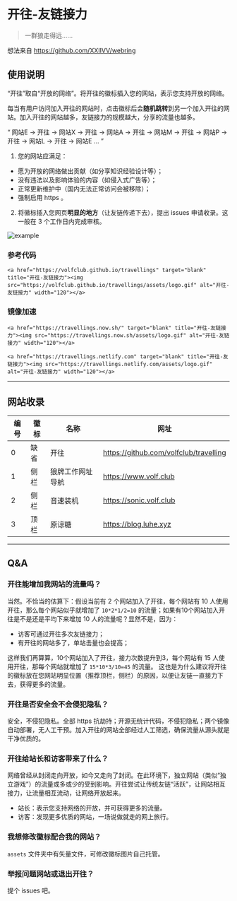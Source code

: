 # 开往-友链接力

> 一群狼走得远……

想法来自 https://github.com/XXIIVV/webring

## 使用说明

“开往”取自“开放的网络”。将开往的徽标插入您的网站，表示您支持开放的网络。

每当有用户访问加入开往的网站时，点击徽标后会**随机跳转**到另一个加入开往的网站。加入开往的网站越多，友链接力的规模越大，分享的流量也越多。

“ 网站E → 开往 → 网站X → 开往 → 网站A → 开往 → 网站M → 开往 → 网站P → 开往 → 网站L → 开往 → 网站E … ”

1. 您的网站应满足：
- 愿为开放的网络做出贡献（如分享知识经验设计等）；
- 没有违法以及影响体验的内容（如侵入式广告等）；
- 正常更新维护中（国内无法正常访问会被移除）；
- 强制启用 https 。

2. 将徽标插入您网页**明显的地方**（让友链传递下去），提出 issues 申请收录。这一般在 3 个工作日内完成审核。

![example](https://volfclub.github.io/travellings/assets/logo.gif)

### 参考代码

```
<a href="https://volfclub.github.io/travellings" target="blank" title="开往-友链接力"><img src="https://volfclub.github.io/travellings/assets/logo.gif" alt="开往-友链接力" width="120"></a>

```

### 镜像加速

```
<a href="https://travellings.now.sh/" target="blank" title="开往-友链接力"><img src="https://travellings.now.sh/assets/logo.gif" alt="开往-友链接力" width="120"></a>
```

```
<a href="https://travellings.netlify.com" target="blank" title="开往-友链接力"><img src="https://travellings.netlify.com/assets/logo.gif" alt="开往-友链接力" width="120"></a>

```

---

## 网站收录

| 编号 | 徽标 | 名称 | 网址 |
| --- | --- | --- | --- |
| 0 | 缺省 | 开往 | https://github.com/volfclub/travelling |
| 1 | 侧栏 | 狼牌工作网址导航 | https://www.volf.club |
| 2 | 侧栏 | 音速装机 | https://sonic.volf.club |
| 3 | 顶栏 | 原谅糖 | https://blog.luhe.xyz |

---

## Q&A

### 开往能增加我网站的流量吗？

当然。不恰当的估算下：假设当前有 2 个网站加入了开往，每个网站有 10 人使用开往，那么每个网站似乎就增加了 `10*2*1/2=10` 的流量；如果有10个网站加入开往是不是还是平均下来增加 10 人的流量呢？显然不是，因为：
- 访客可通过开往多次友链接力；
- 有开往的网站多了，单站击量也会提高；

这样我们再算算，10个网站加入了开往，接力次数提升到3，每个网站有 15 人使用开往，那每个网站就增加了 `15*10*3/10=45` 的流量。
这也是为什么建议将开往的徽标放在您网站明显位置（推荐顶栏，侧栏）的原因，以便让友链一直接力下去，获得更多的流量。

### 开往是否安全会不会侵犯隐私？

安全，不侵犯隐私。全部 https 抗劫持；开源无统计代码，不侵犯隐私；两个镜像自动部署，无人工干预。加入开往的网站全部经过人工筛选，确保流量从源头就是干净优质的。

### 开往给站长和访客带来了什么？

网络曾经从封闭走向开放，如今又走向了封闭。在此环境下，独立网站（类似“独立游戏”）的流量或多或少的受到影响。开往尝试让传统友链“活跃”，让网站相互接力，让流量相互流动，让网络开放起来。

- 站长：表示您支持网络的开放，并可获得更多的流量。
- 访客：发现更多优质的网站，一场说做就走的网上旅行。

### 我想修改徽标配合我的网站？

`assets` 文件夹中有矢量文件，可修改徽标图片自己托管。

### 举报问题网站或退出开往？

提个 issues 吧。
